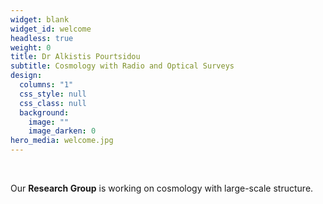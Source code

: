 ```yaml
---
widget: blank
widget_id: welcome
headless: true
weight: 0
title: Dr Alkistis Pourtsidou
subtitle: Cosmology with Radio and Optical Surveys
design:
  columns: "1"
  css_style: null
  css_class: null
  background:
    image: ""
    image_darken: 0
hero_media: welcome.jpg
---
```

<br>

Our **Research Group** is working on cosmology with large-scale structure.